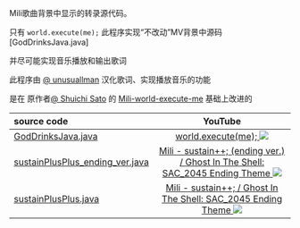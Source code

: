 Mili歌曲背景中显示的转录源代码。

只有 `world.execute(me);`
此程序实现“不改动”MV背景中源码[GodDrinksJava.java]

并尽可能实现音乐播放和输出歌词

此程序由 [@ unusuallman](https://github.com/unusuallman) 汉化歌词、实现播放音乐的功能

是在 原作者[@ Shuichi Sato](https://github.com/syuchan1005) 的 [Mili-world-execute-me](https://github.com/syuchan1005/Mili-world-execute-me.git) 基础上改进的


| source code                                                                       |                                                                                   YouTube                                                                                    |
|:----------------------------------------------------------------------------------|:----------------------------------------------------------------------------------------------------------------------------------------------------------------------------:|
| [GodDrinksJava.java](src/goddrinksjava/GodDrinksJava.java)                        |                              [world.execute(me); ![](http://img.youtube.com/vi/ESx_hy1n7HA/0.jpg)](https://www.youtube.com/watch?v=ESx_hy1n7HA)                              |
| [sustainPlusPlus_ending_ver.java](src/extraLarge/sustainPlusPlus_ending_ver.java) | [Mili - sustain++; (ending ver.) / Ghost In The Shell: SAC_2045 Ending Theme ![](https://img.youtube.com/vi/Wu4fVGsEn8s/0.jpg)](https://www.youtube.com/watch?v=Wu4fVGsEn8s) |
| [sustainPlusPlus.java](src/extraLarge/sustainPlusPlus.java)                       |        [Mili - sustain++; / Ghost In The Shell: SAC_2045 Ending Theme ![](https://img.youtube.com/vi/JHY0PYZXvfU/0.jpg)](https://www.youtube.com/watch?v=JHY0PYZXvfU)        |
